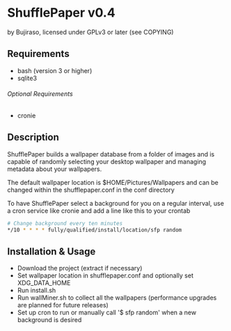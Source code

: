 # ShufflePaper v0.4
by Bujiraso, licensed under GPLv3 or later (see COPYING)

## Requirements
* bash (version 3 or higher)
* sqlite3

###### Optional Requirements
* cronie

## Description
ShufflePaper builds a wallpaper database from a folder of images and is capable of randomly selecting your desktop wallpaper and managing metadata about your wallpapers.

The default wallpaper location is $HOME/Pictures/Wallpapers and can be changed within the shufflepaper.conf in the conf directory

To have ShufflePaper select a background for you on a regular interval, use a cron service like cronie and add a line like this to your crontab

```bash
# Change background every ten minutes
*/10 * * * * fully/qualified/install/location/sfp random
```

## Installation & Usage
* Download the project (extract if necessary)
* Set wallpaper location in shufflepaper.conf and optionally set XDG_DATA_HOME
* Run install.sh
* Run wallMiner.sh to collect all the wallpapers (performance upgrades are planned for future releases)
* Set up cron to run or manually call '$ sfp random' when a new background is desired
